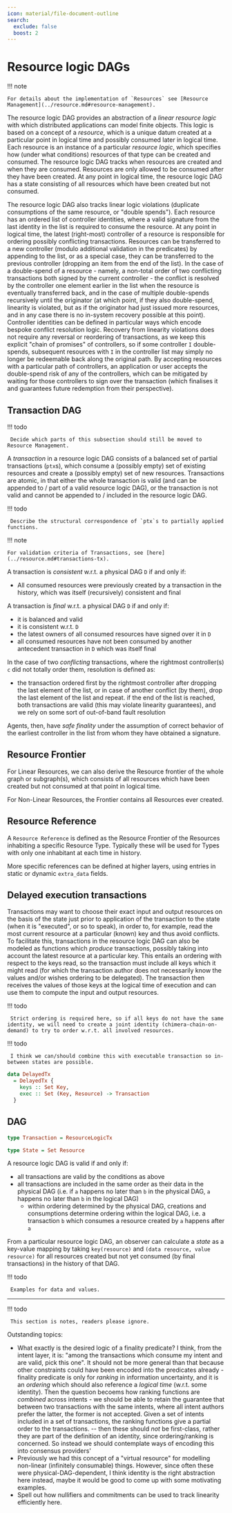 ```yaml
---
icon: material/file-document-outline
search:
  exclude: false
  boost: 2
---
```


# Resource logic DAGs

!!! note

    For details about the implementation of `Resources` see [Resource Management](../resource.md#resource-management).

The resource logic DAG provides an abstraction of a _linear resource logic_ with which distributed applications can model finite objects. This logic is based on a concept of a _resource_, which is a unique datum created at a particular point in logical time and possibly consumed later in logical time. Each resource is an instance of a particular _resource logic_, which specifies how (under what conditions) resources of that type can be created and consumed. The resource logic DAG tracks when resources are created and when they are consumed. Resources are only allowed to be consumed after they have been created.  At any point in logical time, the resource logic DAG has a state consisting of all resources which have been created but not consumed.

The resource logic DAG also tracks linear logic violations (duplicate consumptions of the same resource, or "double spends"). Each resource has an ordered list of controller identities, where a valid signature from the last identity in the list is required to consume the resource. At any point in logical time, the latest (right-most) controller of a resource is responsible for ordering possibly conflicting transactions. Resources can be transferred to a new controller (modulo additional validation in the predicates) by appending to the list, or as a special case, they can be transferred to the previous controller (dropping an item from the end of the list). In the case of a double-spend of a resource - namely, a non-total order of two conflicting transactions both signed by the current controller - the conflict is resolved by the controller one element earlier in the list when the resource is eventually transferred back, and in the case of multiple double-spends recursively until the originator (at which point, if they also double-spend, linearity is violated, but as if the originator had just issued more resources, and in any case there is no in-system recovery possible at this point). Controller identities can be defined in particular ways which encode bespoke conflict resolution logic. Recovery from linearity violations does not require any reversal or reordering of transactions, as we keep this explicit "chain of promises" of controllers, so if some controller `I` double-spends, subsequent resources with `I` in the controller list may simply no longer be redeemable back along the original path. By accepting resources with a particular path of controllers, an application or user accepts the double-spend risk of any of the controllers, which can be mitigated by waiting for those controllers to sign over the transaction (which finalises it and guarantees future redemption from their perspective).

## Transaction DAG

!!! todo

     Decide which parts of this subsection should still be moved to Resource Management.

A _transaction_ in a resource logic DAG consists of a balanced set of partial transactions (`ptx`s), which consume a (possibly empty) set of existing resources and create a (possibly empty) set of new resources. Transactions are atomic, in that either the whole transaction is valid (and can be appended to / part of a valid resource logic DAG), or the transaction is not valid and cannot be appended to / included in the resource logic DAG.

!!! todo

     Describe the structural correspondence of `ptx`s to partially applied functions.

!!! note

    For validation criteria of Transactions, see [here](../resource.md#transactions-tx).

A transaction is _consistent_ w.r.t. a physical DAG `D` if and only if:
- All consumed resources were previously created by a transaction in the history, which was itself (recursively) consistent and final

A transaction is _final_ w.r.t. a physical DAG `D` if and only if:
- it is balanced and valid
- it is consistent w.r.t. `D`
- the latest owners of all consumed resources have signed over it in `D`
- all consumed resources have not been consumed by another antecedent transaction in `D` which was itself final

In the case of two _conflicting_ transactions, where the rightmost controller(s) `c` did not totally order them, resolution is defined as:
- the transaction ordered first by the rightmost controller after dropping the last element of the list, or in case of another conflict (by them), drop the last element of the list and repeat. if the end of the list is reached, both transactions are valid (this may violate linearity guarantees), and we rely on some sort of out-of-band fault resolution

Agents, then, have _safe finality_ under the assumption of correct behavior of the earliest controller in the list from whom they have obtained a signature.

## Resource Frontier

For Linear Resources, we can also derive the Resource frontier of the whole graph or subgraph(s), which consists of all resources which have been created but not consumed at that point in logical time.

For Non-Linear Resources, the Frontier contains all Resources ever created.

## Resource Reference

A `Resource Reference` is defined as the Resource Frontier of the Resources inhabiting a specific Resource Type. Typically these will be used for Types with only one inhabitant at each time in history.

More specific references can be defined at higher layers, using entries in static or dynamic `extra_data` fields.

## Delayed execution transactions

Transactions may want to choose their exact input and output resources on the basis of the state just prior to application of the transaction to the state (when it is "executed", or so to speak), in order to, for example, read the most current resource at a particular (known) key and thus avoid conflicts. To facilitate this, transactions in the resource logic DAG can also be modeled as functions which _produce_ transactions, possibly taking into account the latest resource at a particular key. This entails an ordering with respect to the keys read, so the transaction must include all keys which it might read (for which the transaction author does not necessarily know the values and/or wishes ordering to be delegated). The transaction then receives the values of those keys at the logical time of execution and can use them to compute the input and output resources.

!!! todo

     Strict ordering is required here, so if all keys do not have the same identity, we will need to create a joint identity (chimera-chain-on-demand) to try to order w.r.t. all involved resources.

!!! todo

     I think we can/should combine this with executable transaction so in-between states are possible.

```haskell
data DelayedTx
  = DelayedTx {
    keys :: Set Key,
    exec :: Set (Key, Resource) -> Transaction
  }
```

## DAG

```haskell
type Transaction = ResourceLogicTx

type State = Set Resource
```

A resource logic DAG is valid if and only if:
- all transactions are valid by the conditions as above
- all transactions are included in the same order as their data in the physical DAG (i.e. if `a` happens no later than `b` in the physical DAG, `a` happens no later than `b` in the logical DAG)
  - within ordering determined by the physical DAG, creations and consumptions determine ordering within the logical DAG, i.e. a transaction `b` which consumes a resource created by `a` happens after `a`

From a particular resource logic DAG, an observer can calculate a _state_ as a key-value mapping by taking `key(resource)` and `(data resource, value resource)` for all resources created but not yet consumed (by final transactions) in the history of that DAG.

!!! todo

     Examples for data and values.

---

!!! todo

     This section is notes, readers please ignore.

Outstanding topics:
- What exactly is the desired logic of a finality predicate? I think, from the intent layer, it is: "among the transactions which consume my intent and are valid, pick this one". It should not be more general than that because other constraints could have been encoded into the predicates already - finality predicate is only for _ranking_ in information uncertainty, and it is an _ordering_ which should also reference a _logical time_ (w.r.t. some identity). Then the question becoems how ranking functions are _combined_ across intents - we should be able to retain the guarantee that between two transactions with the same intents, where all intent authors prefer the latter, the former is not accepted. Given a set of intents included in a set of transactions, the ranking functions give a partial order to the transactions.  -- then these should _not_ be first-class, rather they are part of the definition of an identity, since ordering/ranking is concerned. So instead we should contemplate ways of encoding this into consensus providers'
- Previously we had this concept of a "virtual resource" for modelling non-linear (infinitely consumable) things. However, since often these were physical-DAG-dependent, I think identity is the right abstraction here instead, maybe it would be good to come up with some motivating examples.
- Spell out how nullifiers and commitments can be used to track linearity efficiently here.
